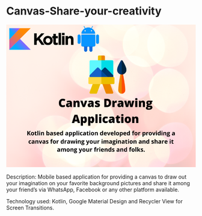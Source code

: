# Canvas-Share-your-creativity

![](https://raw.githubusercontent.com/HusainKagalwala07/Canvas-Share-your-creativity/master/canvas.png)

Description: Mobile based application for providing a canvas to draw out your imagination on your favorite background pictures and share it among your friend’s via WhatsApp, Facebook or any other platform available.

Technology used: Kotlin, Google Material Design and Recycler View for Screen Transitions.
